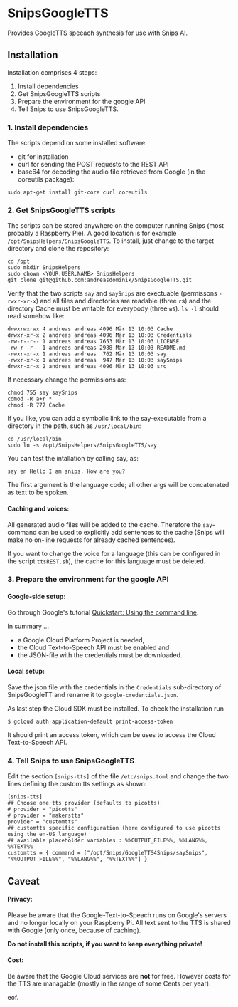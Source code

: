 # SnipsGoogleTTS

Provides GoogleTTS speeach synthesis for use with Snips AI.

## Installation

Installation comprises 4 steps:
1. Install dependencies
2. Get SnipsGoogleTTS scripts
3. Prepare the environment for the google API
4. Tell Snips to use SnipsGoogleTTS.


### 1. Install dependencies

The scripts depend on some installed software:
* git for installation
* curl for sending the POST requests to the REST API
* base64 for decoding the audio file retrieved from Google (in the coreutils package):

```
sudo apt-get install git-core curl coreutils
```



### 2. Get SnipsGoogleTTS scripts

The scripts can be stored anywhere on the computer running Snips (most
probably a Raspberry Pie). A good location is for example
`/opt/SnipsHelpers/SnipsGoogleTTS`.
To install, just change to the target directory and clone the
repository:
```
cd /opt
sudo mkdir SnipsHelpers
sudo chown <YOUR.USER.NAME> SnipsHelpers
git clone git@github.com:andreasdominik/SnipsGoogleTTS.git
```

Verify that the two scripts `say` and `saySnips` are exectuable
(permissons `-rwxr-xr-x`) and all files and directories are readable
(three `r`s) and the directory Cache must be writable for everybody
(three `w`s).
`ls -l` should read somehow like:
```
drwxrwxrwx 4 andreas andreas 4096 Mär 13 10:03 Cache
drwxr-xr-x 2 andreas andreas 4096 Mär 13 10:03 Credentials
-rw-r--r-- 1 andreas andreas 7653 Mär 13 10:03 LICENSE
-rw-r--r-- 1 andreas andreas 2988 Mär 13 10:03 README.md
-rwxr-xr-x 1 andreas andreas  762 Mär 13 10:03 say
-rwxr-xr-x 1 andreas andreas  947 Mär 13 10:03 saySnips
drwxr-xr-x 2 andreas andreas 4096 Mär 13 10:03 src
```

If necessary change the permissions as:
```
chmod 755 say saySnips
cdmod -R a+r *
chmod -R 777 Cache
```

If you like, you can add a symbolic link to the say-executable from a directory in the
path, such as `/usr/local/bin`:
```
cd /usr/local/bin
sudo ln -s /opt/SnipsHelpers/SnipsGoogleTTS/say
```

You can test the intallation by calling say, as:
```
say en Hello I am snips. How are you?
```
The first argument is the language code; all other args will be concatenated
as text to be spoken.

#### Caching and voices:
All generated audio files will be added to the cache. Therefore the `say`-command
can be used to explicitly add sentences to the cache (Snips will make
no on-line requests for already cached sentences).

If you want to change the voice for a language (this can be configured in the
script `ttsREST.sh`), the cache for this language must be deleted.


### 3. Prepare the environment for the google API

#### Google-side setup:
Go through Google's tutorial [Quickstart: Using the command line](https://cloud.google.com/text-to-speech/docs/quickstart-protocol).

In summary ...
* a Google Cloud Platform Project is needed,
* the Cloud Text-to-Speech API must be enabled and
* the JSON-file with the credentials must be downloaded.


#### Local setup:
Save the json file with the credentials in the `Credentials` sub-directory
of SnipsGoogleTT and rename it to `google-credentials.json`.

As last step the Cloud SDK must be installed.
To check the installation run
```
$ gcloud auth application-default print-access-token
```
It should print an access token, which can be uses to access the Cloud
Text-to-Speech API.


### 4. Tell Snips to use SnipsGoogleTTS

Edit the section ```[snips-tts]``` of the file ```/etc/snips.toml``` and
change the two lines defining the custom tts settings as shown:

```
[snips-tts]
## Choose one tts provider (defaults to picotts)
# provider = "picotts"
# provider = "makerstts"
provider = "customtts"
## customtts specific configuration (here configured to use picotts using the en-US language)
## available placeholder variables : %%OUTPUT_FILE%%, %%LANG%%, %%TEXT%%
customtts = { command = ["/opt/Snips/GoogleTTS4Snips/saySnips", "%%OUTPUT_FILE%%", "%%LANG%%", "%%TEXT%%"] }
```



## Caveat

#### Privacy:
Please be aware that the Google-Text-to-Speach runs on Google's servers
and no longer locally on your Raspberry Pi. All text sent to the TTS is
shared with Google (only once, because of caching).

**Do not install this scripts, if you want to keep everything private!**

#### Cost:
Be aware that the Google Cloud services are **not** for free. However costs
for the TTS are managable (mostly in the range of some Cents per year).


eof.
